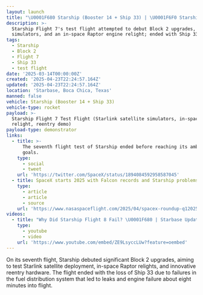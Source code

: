 ```yaml
---
layout: launch
title: "\U0001F680 Starship (Booster 14 + Ship 33) | \U0001F6F0 Starship Flight 7 Test Flight (Starlink satellite simulators, in-space Raptor relight, reentry demo)"
description: >-
  Starship Flight 7's test flight attempted to debut Block 2 upgrades, Starlink
  simulators, and an in-space Raptor engine relight; ended with Ship 33 failure.
tags:
  - Starship
  - Block 2
  - Flight 7
  - Ship 33
  - test flight
date: '2025-03-14T00:00:00Z'
created: '2025-04-23T22:24:57.164Z'
updated: '2025-04-23T22:24:57.164Z'
location: 'Starbase, Boca Chica, Texas'
manned: false
vehicle: Starship (Booster 14 + Ship 33)
vehicle-type: rocket
payload: >-
  Starship Flight 7 Test Flight (Starlink satellite simulators, in-space Raptor
  relight, reentry demo)
payload-type: demonstrator
links:
  - title: >-
      The seventh flight test of Starship ended before reaching its ambitious
      goals.
    type:
      - social
      - tweet
    url: 'https://twitter.com/SpaceX/status/1894084592958587045'
  - title: SpaceX starts 2025 with Falcon records and Starship problems
    type:
      - article
      - article
      - source
    url: 'https://www.nasaspaceflight.com/2025/04/spacex-roundup-q12025/'
videos:
  - title: "Why Did Starship Flight 8 Fail? \U0001F680 | Starbase Update"
    type:
      - youtube
      - video
    url: 'https://www.youtube.com/embed/ZE9LsyccLUw?feature=oembed'
---
```

On its seventh flight, Starship debuted significant Block 2 upgrades, aiming to test Starlink satellite deployment, in-space Raptor relights, and innovative reentry hardware. The flight ended with the loss of Ship 33 due to failures in the fuel distribution system that led to leaks and engine failure about eight minutes into flight.

